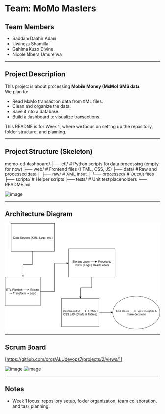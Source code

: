 # Team: MoMo Masters

## Team Members
- Saddam Daahir Adam
- Uwineza Shamilla
- Gahima Kuzo Divine
- Nicole Mbera Umurerwa

---

## Project Description
This project is about processing **Mobile Money (MoMo) SMS data**.  
We plan to:
- Read MoMo transaction data from XML files.
- Clean and organize the data.
- Save it into a database.
- Build a dashboard to visualize transactions.

This README is for Week 1, where we focus on setting up the repository, folder structure, and planning.

---

## Project Structure (Skeleton)
momo-etl-dashboard/
├── etl/ # Python scripts for data processing (empty for now)
├── web/ # Frontend files (HTML, CSS, JS)
├── data/ # Raw and processed data
│ ├── raw/ # XML input
│ └── processed/ # Output files
├── scripts/ # Helper scripts
├── tests/ # Unit test placeholders
└── README.md


<img width="473" height="186" alt="image" src="https://github.com/user-attachments/assets/03758146-4f9d-4d6a-a3eb-1d93f5139f2f" />

---

## Architecture Diagram
![MoMo ETL Dashboard Architecture](./docs/system-architecture.drawio.png)

---

## Scrum Board
[https://github.com/orgs/ALUdevops7/projects/2/views/1]

  
<img width="1171" height="406" alt="image" src="https://github.com/user-attachments/assets/ec662e35-fbb4-436c-ab8e-65121a624348" />

<img width="994" height="540" alt="image" src="https://github.com/user-attachments/assets/2a69c95b-2211-4190-a352-674f7ab3cb39" />





---

## Notes
- Week 1 focus: repository setup, folder organization, team collaboration, and task planning.

